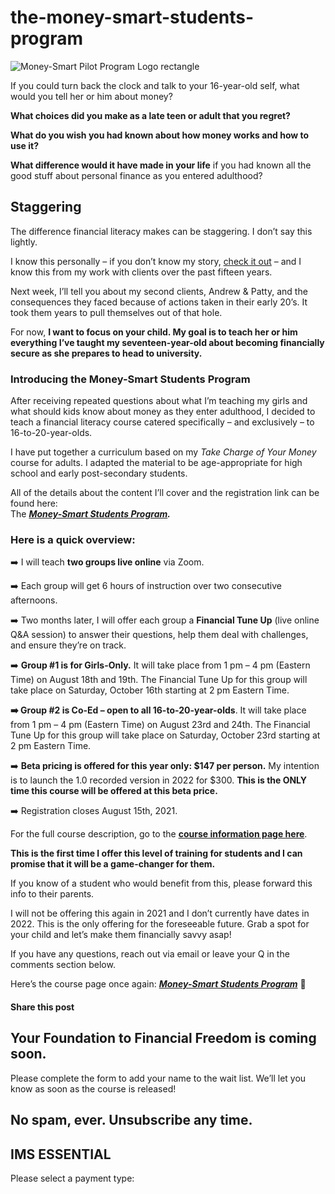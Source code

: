 # the-money-smart-students-program
![Money-Smart Pilot Program Logo rectangle](https://yourfinanciallaunchpad.com/wp-content/uploads/elementor/thumbs/Money-Smart-Pilot-Program-Logo-rectangle-qdc6cm24mpeaptsvbauwodz497fhw5tcknivligozs.png "Money-Smart Pilot Program Logo rectangle")

If you could turn back the clock and talk to your 16-year-old self, what would you tell her or him about money?

**What choices did you make as a late teen or adult that you regret?**  
  
**What do you wish you had known about how money works and how to use it?**  
  
**What difference would it have made in your life** if you had known all the good stuff about personal finance as you entered adulthood?

## Staggering

The difference financial literacy makes can be staggering. I don’t say this lightly.  
  
I know this personally – if you don’t know my story, [check it out](https://yourfinanciallaunchpad.com/about/) – and I know this from my work with clients over the past fifteen years.  
  
Next week, I’ll tell you about my second clients, Andrew & Patty, and the consequences they faced because of actions taken in their early 20’s. It took them years to pull themselves out of that hole.  
  
For now, **I want to focus on your child. My goal is to teach her or him everything I’ve taught my seventeen-year-old about becoming financially secure as she prepares to head to university.**

### Introducing the Money-Smart Students Program

After receiving repeated questions about what I’m teaching my girls and what should kids know about money as they enter adulthood, I decided to teach a financial literacy course catered specifically – and exclusively – to 16-to-20-year-olds.  
  
I have put together a curriculum based on my *Take Charge of Your Money* course for adults. I adapted the material to be age-appropriate for high school and early post-secondary students.  
  
All of the details about the content I’ll cover and the registration link can be found here:  
The [***Money-Smart Students Program***](https://yourfinanciallaunchpad.com/shop/money-smart-students-program/)***.***  
  

### Here is a quick overview:

➡️ I will teach **two groups live online** via Zoom.

➡️ Each group will get 6 hours of instruction over two consecutive afternoons.

➡️ Two months later, I will offer each group a **Financial Tune Up** (live online Q&A session) to answer their questions, help them deal with challenges, and ensure they’re on track.

➡️ **Group #1 is for Girls-Only.** It will take place from 1 pm – 4 pm (Eastern Time) on August 18th and 19th. The Financial Tune Up for this group will take place on Saturday, October 16th starting at 2 pm Eastern Time.

**➡️ Group #2 is Co-Ed – open to all 16-to-20-year-olds**. It will take place from 1 pm – 4 pm (Eastern Time) on August 23rd and 24th. The Financial Tune Up for this group will take place on Saturday, October 23rd starting at 2 pm Eastern Time.

➡️ **Beta pricing is offered for this year only: $147 per person.** My intention is to launch the 1.0 recorded version in 2022 for $300. **This is the ONLY time this course will be offered at this beta price.**

➡️ Registration closes August 15th, 2021.

For the full course description, go to the **[course information page here](https://yourfinanciallaunchpad.com/shop/money-smart-students-program/)**.

**This is the first time I offer this level of training for students and I can promise that it will be a game-changer for them.**

If you know of a student who would benefit from this, please forward this info to their parents.

I will not be offering this again in 2021 and I don’t currently have dates in 2022. This is the only offering for the foreseeable future. Grab a spot for your child and let’s make them financially savvy asap!

If you have any questions, reach out via email or leave your Q in the comments section below.

Here’s the course page once again: [***Money-Smart Students Program***](https://yourfinanciallaunchpad.com/shop/money-smart-students-program/) 🎯

#### Share this post

## Your Foundation to Financial Freedom is coming soon.

Please complete the form to add your name to the wait list. We’ll let you know as soon as the course is released!

## No spam, ever. Unsubscribe any time.

## IMS ESSENTIAL

Please select a payment type:
